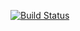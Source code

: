 [![Build Status](https://travis-ci.org/mfranc-workshop/traffic-proxy.svg?branch=master)](https://travis-ci.org/mfranc-workshop/traffic-proxy)
